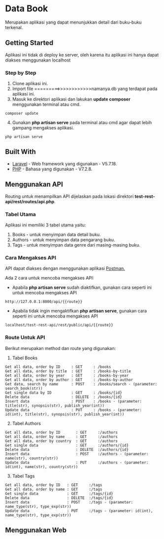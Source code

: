 # Data Book

Merupakan aplikasi yang dapat menunjukkan detail dari buku-buku terkenal.

## Getting Started

Aplikasi ini tidak di deploy ke server, oleh karena itu aplikasi ini hanya dapat diakses menggunakan localhost

### Step by Step

1. Clone aplikasi ini.
2. Import file =========>>>>>>>>>>>>namanya.db yang terdapat pada aplikasi ini.
3. Masuk ke direktori aplikasi dan lakukan **update composer** menggunakan terminal atau cmd.
```
composer update
```
4. Gunakan **php artisan serve** pada terminal atau cmd agar dapat lebih gampang mengakses aplikasi.
```
php artisan serve
```

## Built With

* [Laravel](https://laravel.com/) - Web framework yang digunakan - V5.7.18.
* [PHP](http://www.php.net/) - Bahasa yang digunakan - V7.2.8.

## Menggunakan API

Routing untuk menampilkan API dijelaskan pada lokasi direktori **test-rest-api/rest/routes/api.php**.

### Tabel Utama
Aplikasi ini memiliki 3 tabel utama yaitu:
1. Books    - untuk menyimpan data detail buku.
2. Authors  - untuk menyimpan data pengarang buku.
3. Tags     - untuk menyimpan data genre dari masing-masing buku.

### Cara Mengakses API
API dapat diakses dengan menggunakan aplikasi [Postman.](https://www.getpostman.com/) 

Ada 2 cara untuk mencoba mengakses API:
* Apabila **php artisan serve** sudah diaktifkan, gunakan cara seperti ini untuk mencoba mengakses API
```
http://127.0.0.1:8000/api/{{route}}
```
* Apabila tidak ingin mengaktifkan **php artisan serve**, gunakan cara seperti ini untuk mencoba mengakses API
```
localhost/test-rest-api/rest/public/api/{{route}}
```

### Route Untuk API
Berikut merupakan method dan route yang digunakan:
1. Tabel Books
```
Get all data, order by ID     : GET     : /books
Get all data, order by title  : GET     : /books-by-title
Get all data, order by year   : GET     : /books-by-year
Get all data, order by author : GET     : /books-by-author
Get data, search by name      : POST    : /books/search - (parameter: search_book(str))
Get single data by ID         : GET     : /books/{id}
Delete data                   : DELETE  : /books/{id}
Insert data                   : POST    : /books - (parameter: title(str), synopsis(str), publish_year(int))
Update data                   : PUT     : /books - (parameter: id(int), title(str), synopsis(str), publish_year(int))
```

2. Tabel Authors
```
Get all data, order by ID       : GET     :/authors
Get all data, order by name     : GET     :/authors
Get all data, order by country  : GET     :/authors
Get single data                 : GET     :/authors/{id}
Delete data                     : DELETE  :/authors/{id}
Insert data                     : POST    :/authors - (parameter: name(str), country(str))
Update data                     : PUT     :/authors - (parameter: id(int), name(str), country(str))
```

3. Tabel Tags
```
Get all data, order by ID   : GET     :/tags
Get all data, order by name : GET     :/tags
Get single data             : GET     :/tags/{id}
Delete data                 : DELETE  :/tags/{id}
Insert data                 : POST    :/tags - (parameter: name_type(str), type_exp(str))
Update data                 : PUT     :/tags - (parameter: id(int), name_type(str), type_exp(str))
```

## Menggunakan Web
